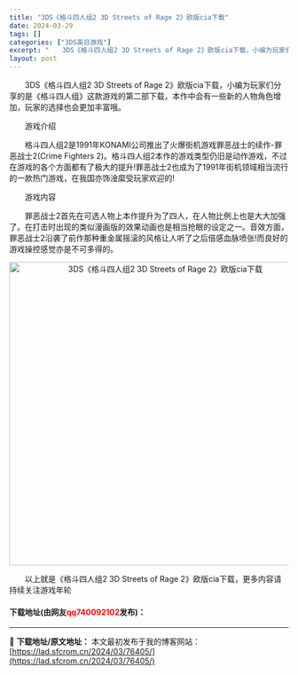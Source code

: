 ```yaml
---
title: "3DS《格斗四人组2 3D Streets of Rage 2》欧版cia下载"
date: 2024-03-29
tags: []
categories: ["3DS英日游戏"]
excerpt: "　　3DS《格斗四人组2 3D Streets of Rage 2》欧版cia下载，小编为玩家们分享的是《格斗四人组》这款游戏的第二部下载，本作中会有一些新的人物角色增加，玩家的选择也会更加丰富哦。 　　游戏介绍 　　格斗四人组2是1991年KONAMI公司推出了火爆街机游戏罪恶战士的续作-罪恶战士&hellip;"
layout: post
---
```


 <p>　　3DS《格斗四人组2 3D Streets of Rage 2》欧版cia下载，小编为玩家们分享的是《格斗四人组》这款游戏的第二部下载，本作中会有一些新的人物角色增加，玩家的选择也会更加丰富哦。</p> <p>　　游戏介绍</p> <p>　　格斗四人组2是1991年KONAMI公司推出了火爆街机游戏罪恶战士的续作-罪恶战士2(Crime Fighters 2)。格斗四人组2本作的游戏类型仍旧是动作游戏，不过在游戏的各个方面都有了极大的提升!罪恶战士2也成为了1991年街机领域相当流行的一款热门游戏，在我国亦饰淦縻受玩家欢迎的!</p> <p>　　游戏内容</p> <p>　　罪恶战士2首先在可选人物上本作提升为了四人，在人物比例上也是大大加强了。在打击时出现的类似漫画版的效果动画也是相当抢眼的设定之一。音效方面，罪恶战士2沿袭了前作那种重金属摇滚的风格让人听了之后倍感血脉喷张!而良好的游戏操控感觉亦是不可多得的。</p> <p align="center"><img align="" border="0" src="https://lad.sfcrom.cn/wp-content/uploads/2024/03/20240329_660634bc416b9.jpg" width="547" alt="3DS《格斗四人组2 3D Streets of Rage 2》欧版cia下载" /></p> <p>　　以上就是《格斗四人组2 3D Streets of Rage 2》欧版cia下载，更多内容请持续关注游戏年轮</p> <p><h4>下载地址(由网友<font color="red">qq740092102</font>发布)：</h4></p> 

---
📖 **下载地址/原文地址：** 本文最初发布于我的博客网站：[https://lad.sfcrom.cn/2024/03/76405/](https://lad.sfcrom.cn/2024/03/76405/)
